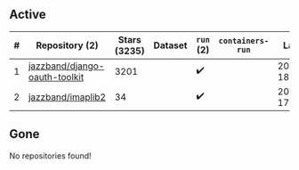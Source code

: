 ## Active
| # | Repository (2) | Stars (3235) | Dataset | `run` (2) | `containers-run` | Last Modified |
| --- | --- | --- | --- | --- | --- | --- |
| 1 | [jazzband/django-oauth-toolkit](https://github.com/jazzband/django-oauth-toolkit) | 3201 |  | :heavy_check_mark: |  | 2025-02-10 18:47:49+00:00 |
| 2 | [jazzband/imaplib2](https://github.com/jazzband/imaplib2) | 34 |  | :heavy_check_mark: |  | 2025-02-03 17:56:26+00:00 |

## Gone
No repositories found!
